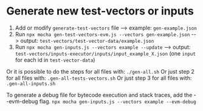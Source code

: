 # Generate new test-vectors or inputs
1. Add or modify `generate-test-vectors` file --> example: `gen-example.json`
2. Run `npx mocha gen-test-vectors-evm.js --vectors gen-example.json` --> output: `test-vectors/test-vector-data/example.json`
3. Run `npx mocha gen-inputs.js --vectors example --update` --> output: `test-vectors/inputs-executor/inputs/input_example_X.json` (one `input` for each id in `test-vector-data`)

Or it is possible to do the steps for all files with: `./gen-all.sh`
Or just step 2 for all files with: `.gen-all-tests-vectors.sh`
Or just step 3 for all files with: `.gen-all-inputs.sh`

To generate a debug file for bytecode execution and stack traces, add the --evm-debug flag.
`npx mocha gen-inputs.js --vectors example --evm-debug`